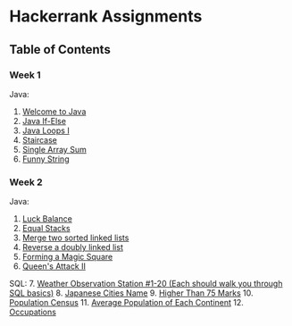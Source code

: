 # Hackerrank Assignments

## Table of Contents
### Week 1
Java:
1. [Welcome to Java](https://www.hackerrank.com/challenges/welcome-to-java/problem)
2. [Java If-Else](https://www.hackerrank.com/challenges/java-if-else/problem)
3. [Java Loops I](https://www.hackerrank.com/challenges/java-loops-i/problem)
4. [Staircase](https://www.hackerrank.com/challenges/staircase/problem)
5. [Single Array Sum](https://www.hackerrank.com/challenges/simple-array-sum/problem)
6. [Funny String](https://www.hackerrank.com/challenges/funny-string/problem)

### Week 2
Java:
1. [Luck Balance](https://www.hackerrank.com/challenges/luck-balance/problem)
2. [Equal Stacks](https://www.hackerrank.com/challenges/equal-stacks/problem)
3. [Merge two sorted linked lists](https://www.hackerrank.com/challenges/merge-two-sorted-linked-lists/problem)
4. [Reverse a doubly linked list](https://www.hackerrank.com/challenges/reverse-a-doubly-linked-list/problem)
5. [Forming a Magic Square](https://www.hackerrank.com/challenges/magic-square-forming/problem)
6. [Queen's Attack II](https://www.hackerrank.com/challenges/queens-attack-2/problem)

SQL:
7. [Weather Observation Station #1-20 (Each should walk you through SQL basics)](https://www.hackerrank.com/domains/sql)
8. [Japanese Cities Name](https://www.hackerrank.com/challenges/japanese-cities-name/problem)
9. [Higher Than 75 Marks](https://www.hackerrank.com/challenges/more-than-75-marks/problem)
10. [Population Census](https://www.hackerrank.com/challenges/asian-population/problem)
11. [Average Population of Each Continent](https://www.hackerrank.com/challenges/average-population-of-each-continent/problem)
12. [Occupations](https://www.hackerrank.com/challenges/occupations/problem)